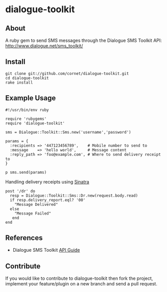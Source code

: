 # dialogue-toolkit

## About

A ruby gem to send SMS messages through the Dialogue SMS Toolkit API: http://www.dialogue.net/sms_toolkit/

## Install

    git clone git://github.com/cornet/dialogue-toolkit.git
    cd dialogue-toolkit
    rake install

## Example Usage

    #!/usr/bin/env ruby
    
    require 'rubygems'
    require 'dialogue-toolkit'
    
    sms = Dialogue::Toolkit::Sms.new('username','password')
    
    params = {
      :recipients => '447123456789',    # Mobile number to send to
      :message    => 'hello world',     # Message content
      :reply_path => 'foo@example.com', # Where to send delivery receipt to
    }
    
    p sms.send(params)

Handling delivery receipts using [Sinatra][sinatra]

    post '/dr' do
      resp = Dialogue::Toolkit::Sms::Dr.new(request.body.read)
      if resp.delivery_report.eql? '00'
    	"Message Delivered"
      else
        "Message Failed"
       end
    end

 [sinatra]: http://www.sinatrarb.com/

## References

* Dialogue SMS Toolkit [API Guide][api_guide]

 [api_guide]: http://www.dialogue.net/sms_toolkit/documents/Dialogue%20Partner%20Toolkit%20-%20API%20Developer%20Guide.pdf

## Contribute

If you would like to contribute to dialogue-toolkit then fork the project, implement your feature/plugin on a new branch and send a pull request.
